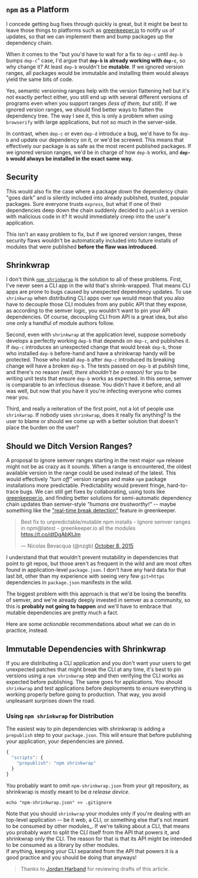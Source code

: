 ## `npm` as a Platform

I concede getting bug fixes through quickly is great, but it might be best to leave those things to platforms such as [greenkeeper.io][1] to notify us of updates, so that we can implement them and bump packages up the dependency chain.

When it comes to the "but you'd have to wait for a fix to `dep-c` until `dep-b` bumps `dep-c`" case, I'd argue that **`dep-b` is already working with `dep-c`**, so why change it? At least `dep-b` wouldn't be **mutable**. If we ignored version ranges, all packages would be immutable and installing them would always yield the same bits of code.

Yes, semantic versioning ranges help with the version flattening hell but it's not exactly perfect either, you still end up with several different versions of programs even when you support ranges _(less of them, but still)_. If we ignored version ranges, we should find better ways to flatten the dependency tree. The way I see it, this is only a problem when using `browserify` with large applications, but not so much in the server-side.

In contrast, when `dep-c` or even `dep-d` introduce a bug, we'd have to fix `dep-b` and update our dependency on it, or we'd be screwed. This means that effectively our package is as safe as the most recent published packages. If we ignored version ranges, we'd be in charge of how `dep-b` works, and **`dep-b` would always be installed in the exact same way.**

## Security

This would also fix the case where a package down the dependency chain "goes dark" and is silently included into already published, trusted, popular packages. Sure everyone trusts `express`, but what if one of their dependencies deep down the chain suddenly decided to `publish` a version with malicious code in it? It would immediately creep into the user's application.

This isn't an easy problem to fix, but if we ignored version ranges, these security flaws wouldn't be automatically included into future installs of modules that were published **before the flaw was introduced**.

## Shrinkwrap

I don't think [`npm shrinkwrap`][2] is the solution to all of these problems. First, I've never seen a CLI app in the wild that's shrink-wrapped. That means CLI apps are prone to bugs caused by unexpected dependency updates. To use `shrinkwrap` when distributing CLI apps over `npm` would mean that you also have to decouple those CLI modules from any public API that they expose, as according to the semver logic, you wouldn't want to pin your API dependencies. Of course, decoupling CLI from API is a great idea, but also one only a handful of module authors follow.

Second, even with `shrinkwrap` at the application level, suppose somebody develops a perfectly working `dep-b` that depends on `dep-c`, and publishes it. If `dep-c` introduces an unexpected change that would break `dep-b`, those who installed `dep-b` before-hand and have a shrinkwrap handy will be protected. Those who install `dep-b` after `dep-c` introduced its breaking change will have a broken `dep-b`. The tests passed on `dep-b` at publish time, and there's no reason _(well, there shouldn't be a reason)_ for you to be writing unit tests that ensure `dep-b` works as expected. In this sense, semver is comparable to an infectious disease. You didn't have it before, and all was well, but now that you have it you're infecting everyone who comes near you.

Third, and really a reiteration of the first point, not a lot of people use `shrinkwrap`. If nobody uses `shrinkwrap`, does it really fix anything? Is the user to blame or should we  come up with a better solution that doesn't place the burden on the user?

## Should we Ditch Version Ranges?

A proposal to ignore semver ranges starting in the next major `npm` release might not be as crazy as it sounds. When a range is encountered, the oldest available version in the range could be used instead of the latest. This would effectively _"turn off"_ version ranges and make `npm` package installations more predictable. Predictability would prevent fringe, hard-to-trace bugs. We can still get fixes by collaborating, using tools like [greenkeeper.io][1], and finding better solutions for semi-automatic dependency chain updates than semver-style _"humans are trustworthy!"_ -- maybe something like the ["real-time break detection"][4] feature in greenkeeper.

<blockquote class="twitter-tweet" lang="en"><p lang="en" dir="ltr">Best fix to unpredictable/mutable npm installs&#10;- Ignore semver ranges in npm@latest&#10;- greenkeeper.io all the modules&#10;<a href="https://t.co/dtDgAbKtJm">https://t.co/dtDgAbKtJm</a></p>&mdash; Nicolas Bevacqua (@nzgb) <a href="https://twitter.com/nzgb/status/652208794097815552">October 8, 2015</a></blockquote>

I understand that that wouldn't prevent mutability in dependencies that point to git repos, but those aren't as frequent in the wild and are most often found in application-level `package.json`. I don't have any hard data for that last bit, other than my experience with seeing very few `git+https` dependencies in `package.json` manifests in the wild.

The biggest problem with this approach is that we'd be losing the benefits of semver, and we're already deeply invested in semver as a community, so this is **probably not going to happen** and we'll have to embrace that mutable dependencies are pretty much a fact.

Here are some _actionable_ recommendations about what we can do in practice, instead.

## Immutable Dependencies with Shrinkwrap

If you are distributing a CLI application and you don't want your users to get unexpected patches that might break the CLI at any time, it's best to pin versions using a `npm shrinkwrap` step and then verifying the CLI works as expected before publishing. The same goes for applications. You should `shrinkwrap` and test applications before deployments to ensure everything is working properly before going to production. That way, you avoid unpleasant surprises down the road.

### Using `npm shrinkwrap` for Distribution

The easiest way to pin dependencies with shrinkwrap is adding a `prepublish` step to your `package.json`. This will ensure that before publishing your application, your dependencies are pinned.

```js
{
  "scripts": {
    "prepublish": "npm shrinkwrap"
  }
}
```

You probably want to omit `npm-shrinkwrap.json` from your git repository, as shrinkwrap is mostly meant to be _a release device_.

```shell
echo "npm-shrinkwrap.json" >> .gitignore
```

Note that you should `shrinkwrap` your modules only if you're dealing with an top-level application -- be it web, a CLI, or something else that's not meant to be consumed by other modules_. If we're talking about a CLI, that means you probably want to split the CLI itself from the API that powers it, and shrinkwrap only the CLI. The reason for that is that its API might be intended to be consumed as a library by other modules.  
If anything, keeping your CLI separated from the API that powers it is a good practice and you should be doing that anyways!

> Thanks to [Jordan Harband][3] for reviewing drafts of this article.

[1]: http://greenkeeper.io "Your software, up to date, all the time."
[2]: https://docs.npmjs.com/cli/shrinkwrap "Shrinkwrap API documentation"
[3]: https://twitter.com/ljharb "@ljharb on Twitter"
[4]: https://medium.com/greenkeeper-blog/announcing-real-time-dependency-break-detection-for-greenkeeper-4f7558c10d77 "Announcing “Real Time Dependency Break Detection” for Greenkeeper"
